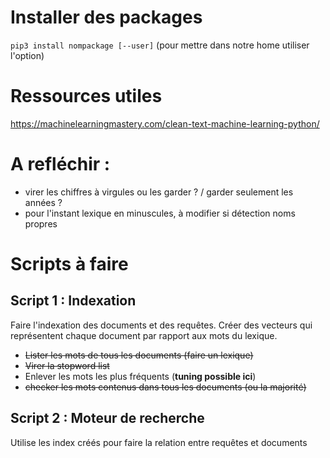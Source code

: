# Installer des packages
`pip3 install nompackage [--user]` (pour mettre dans notre home utiliser l'option)

# Ressources utiles
https://machinelearningmastery.com/clean-text-machine-learning-python/

# A refléchir :
- virer les chiffres à virgules ou les garder ? / garder seulement les années ?
- pour l'instant lexique en minuscules, à modifier si détection noms propres

# Scripts à faire
## Script 1 : Indexation
Faire l'indexation des documents et des requêtes. Créer des vecteurs qui représentent chaque document par rapport aux mots du lexique.


- ~~Lister les mots de tous les documents (faire un lexique)~~
- ~~Virer la stopword list~~
- Enlever les mots les plus fréquents (**tuning possible ici**)
- ~~checker les mots contenus dans tous les documents (ou la majorité)~~

## Script 2 : Moteur de recherche
Utilise les index créés pour faire la relation entre requêtes et documents 


